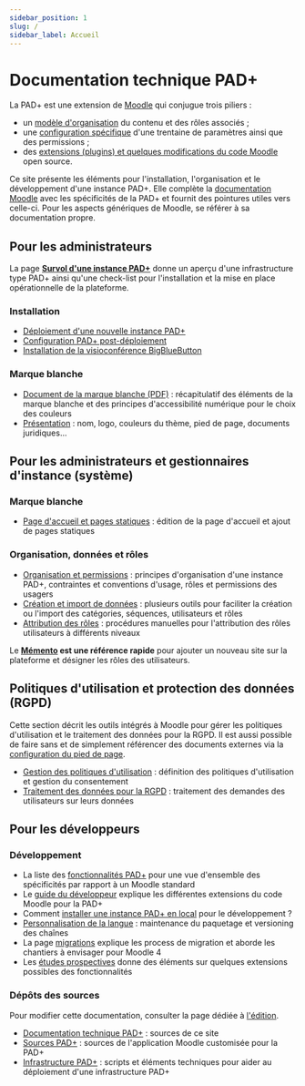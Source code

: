 ```yaml
---
sidebar_position: 1
slug: /
sidebar_label: Accueil
---
```


# Documentation technique PAD+

La PAD+ est une extension de [Moodle](https://moodle.org/) qui conjugue trois piliers :
- un [modèle d'organisation](/organisation/contenu) du contenu et des rôles associés ;
- une [configuration spécifique](/installation/configuration) d'une trentaine de paramètres ainsi que des permissions ;
- des [extensions (plugins) et quelques modifications du code Moodle](/developpement/guide) open source.

Ce site présente les éléments pour l'installation, l'organisation et le développement d'une instance PAD+. Elle complète la [documentation Moodle](https://docs.moodle.org/) avec les spécificités de la PAD+ et fournit des pointures utiles vers celle-ci. Pour les aspects génériques de Moodle, se référer à sa documentation propre.

## Pour les administrateurs

La page **[Survol d'une instance PAD+](survol)** donne un aperçu d'une infrastructure type PAD+ ainsi qu'une check-list pour l'installation et la mise en place opérationnelle de la plateforme.

### Installation

- [Déploiement d'une nouvelle instance PAD+](installation/deploiement)
- [Configuration PAD+ post-déploiement](installation/configuration)
- [Installation de la visioconférence BigBlueButton](installation/visioconference)

### Marque blanche

- [Document de la marque blanche (PDF)](pathname:///ressources/MarqueBlanche.pdf) : récapitulatif des éléments de la marque blanche et des principes d'accessibilité numérique pour le choix des couleurs
- [Présentation](marqueblanche/presentation) : nom, logo, couleurs du thème, pied de page, documents juridiques...

## Pour les administrateurs et gestionnaires d'instance (système)

### Marque blanche

- [Page d'accueil et pages statiques](marqueblanche/pagesstatiques) : édition de la page d'accueil et ajout de pages statiques

### Organisation, données et rôles

- [Organisation et permissions](organisation/contenu) : principes d'organisation d'une instance PAD+, contraintes et  conventions d'usage, rôles et permissions des usagers
- [Création et import de données](organisation/donnees) : plusieurs outils pour faciliter la création ou l'import des catégories, séquences, utilisateurs et rôles
- [Attribution des rôles](organisation/roles) : procédures manuelles pour l'attribution des rôles utilisateurs à différents niveaux

Le **[Mémento](organisation/memento) est une référence rapide** pour ajouter un nouveau site sur la plateforme et désigner les rôles des utilisateurs.

## Politiques d'utilisation et protection des données (RGPD)

Cette section décrit les outils intégrés à Moodle pour gérer les politiques d'utilisation et le traitement des données pour la RGPD. Il est aussi possible de faire sans et de simplement référencer des documents externes via la [configuration du pied de page](/marqueblanche/presentation#pied-de-page).

- [Gestion des politiques d'utilisation](legal/politiques) : définition des politiques d'utilisation et gestion du consentement
- [Traitement des données pour la RGPD](legal/rgpd) : traitement des demandes des utilisateurs sur leurs données

## Pour les développeurs

### Développement

- La liste des [fonctionnalités PAD+](/developpement/features) pour une vue d'ensemble des spécificités par rapport à un Moodle standard
- Le [guide du développeur](developpement/guide) explique les différentes extensions du code Moodle pour la PAD+
- Comment [installer une instance PAD+ en local](developpement/setup-local) pour le développement ?
- [Personnalisation de la langue](developpement/custom-lang) : maintenance du paquetage et versioning des chaînes
- La page [migrations](developpement/migrations) explique les process de migration et aborde les chantiers à envisager pour Moodle 4
- Les [études prospectives](developpement/studies) donne des éléments sur quelques extensions possibles des fonctionnalités

### Dépôts des sources

Pour modifier cette documentation, consulter la page dédiée à [l'édition](./doc-edition).

 - [Documentation technique PAD+](https://github.com/e-PSHAD/pad-doc) : sources de ce site
 - [Sources PAD+](https://github.com/e-PSHAD/PAD) : sources de l'application Moodle customisée pour la PAD+
 - [Infrastructure PAD+](https://github.com/e-PSHAD/pad-infra) : scripts et éléments techniques pour aider au déploiement d'une infrastructure PAD+
